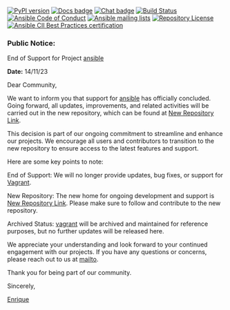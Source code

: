 [![PyPI version](https://img.shields.io/pypi/v/ansible-core.svg)](https://pypi.org/project/ansible-core)
[![Docs badge](https://img.shields.io/badge/docs-latest-brightgreen.svg)](https://docs.ansible.com/ansible/latest/)
[![Chat badge](https://img.shields.io/badge/chat-IRC-brightgreen.svg)](https://docs.ansible.com/ansible/latest/community/communication.html)
[![Build Status](https://dev.azure.com/ansible/ansible/_apis/build/status/CI?branchName=devel)](https://dev.azure.com/ansible/ansible/_build/latest?definitionId=20&branchName=devel)
[![Ansible Code of Conduct](https://img.shields.io/badge/code%20of%20conduct-Ansible-silver.svg)](https://docs.ansible.com/ansible/latest/community/code_of_conduct.html)
[![Ansible mailing lists](https://img.shields.io/badge/mailing%20lists-Ansible-orange.svg)](https://docs.ansible.com/ansible/latest/community/communication.html#mailing-list-information)
[![Repository License](https://img.shields.io/badge/license-GPL%20v3.0-brightgreen.svg)](COPYING)
[![Ansible CII Best Practices certification](https://bestpractices.coreinfrastructure.org/projects/2372/badge)](https://bestpractices.coreinfrastructure.org/projects/2372)

### Public Notice:

End of Support for Project [ansible](https://github.com/eefloresb/ansible_for_unix)

**Date:** 14/11/23

Dear Community,

We want to inform you that support for [ansible](https://github.com/eefloresb/ansible_for_unix) has officially concluded. Going forward, all updates, improvements, and related activities will be carried out in the new repository, which can be found at [New Repository Link](https://github.com/2000923/ansible).

This decision is part of our ongoing commitment to streamline and enhance our projects. We encourage all users and contributors to transition to the new repository to ensure access to the latest features and support.

Here are some key points to note:

End of Support: We will no longer provide updates, bug fixes, or support for [Vagrant](https://github.com/eefloresb/ansible_for_unix).

New Repository: The new home for ongoing development and support is [New Repository Link](https://github.com/eefloresb/ansible). Please make sure to follow and contribute to the new repository.

Archived Status: [vagrant](https://github.com/eefloresb/examples_vagrant_linux) will be archived and maintained for reference purposes, but no further updates will be released here.

We appreciate your understanding and look forward to your continued engagement with our projects. If you have any questions or concerns, please reach out to us at [mailto](2000923@unmsm.edu.pe).

Thank you for being part of our community.

Sincerely,

[Enrique](https://www.linkedin.com/in/edwin-enrique-flores-bautista/)
